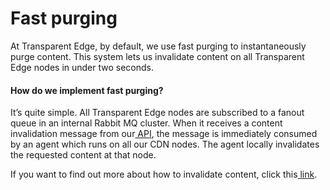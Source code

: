 # Fast purging

At Transparent Edge, by default, we use fast purging to instantaneously purge content. This system lets us invalidate content on all Transparent Edge nodes in under two seconds.

#### How do we implement fast purging?&#x20;

It’s quite simple. All Transparent Edge nodes are subscribed to a fanout queue in an internal Rabbit MQ cluster. When it receives a content invalidation message from our[ API](https://docs.transparentedge.eu/v/english/getting-started/faq/glosario/api), the message is immediately consumed by an agent which runs on all our CDN nodes. The agent locally invalidates the requested content at that node.

If you want to find out more about how to invalidate content, click this[ link](https://docs.transparentedge.eu/getting-started/dashboard/invalidando-contenido).
